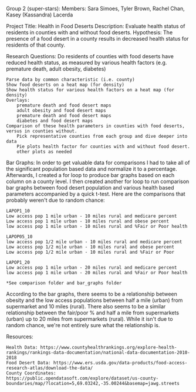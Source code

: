 

Group 2 (super-stars): Members: Sara Simoes, Tyler Brown, Rachel Chan, Kasey (Kassandra) Lacerda

Project Title: Health in Food Deserts Description: Evaluate health status of residents in counties with and without food deserts.
Hypothesis: The presence of a food desert in a county results in decreased health status for residents of that county.

Research Questions:
Do residents of counties with food deserts have reduced health status, as measured by various health factors (e.g. premature death, adult obesity, diabetes)

    Parse data by common characteristic (i.e. county)
    Show food deserts on a heat map (for density)
    Show health status for various health factors on a heat map (for density)
    Overlays:
        premature death and food desert maps
        adult obesity and food desert maps
        premature death and food desert maps
        diabetes and food desert maps
    Comparison of these health parameters in counties with food deserts, versus in counties without.
        Pick representative counties from each group and dive deeper into data
        Pie plots health factor for counties with and without food desert.
        other plots as needed

Bar Graphs:
In order to get valuable data for comparisons I had to take all of the significant population 
based data and normalize it to a percentage. Afterwards, I created a for loop to produce bar graphs based on
each column on a county level. 
I then created another for loop to run comparison bar graphs between food desert population and various health based
parameters accompanied by a quick t-test. Here are the comparisons that probably weren't due to random chance:
    
    LAPOP1_10
    Low access pop 1 mile urban - 10 miles rural and medicare percent
    Low access pop 1 mile urban - 10 miles rural and obese percent
    low access pop 1 mile urban - 10 miles rural and %Fair or Poor health
    
    LAPOP05_10
    low access pop 1/2 mile urban - 10 miles rural and medicare percent
    Low access pop 1/2 mile urban - 10 miles rural and obese percent
    Low access pop 1/2 mile urban - 10 miles rural and %Fair or Poor
    
    LAPOP1_20
    Low access pop 1 mile urban - 20 miles rural and medicare percent
    low access pop 1 mile urban - 20 miles rural and %Fair or Poor health
    
    *See comparison folder and bar_graphs folder

According to the bar graphs, there seems to be a relationship between obesity and the low access populations between
half a mile (urban) from supermarket and 10 miles (rural).
There also seems to be a similar relationship between the fair/poor % and half a mile from supermarkets (urban)
up to 20 miles from supermarkets (rural).
While it isn't due to random chance, we're not entirely sure what the relationship is.

Resources:

    Health Data: https://www.countyhealthrankings.org/explore-health-rankings/rankings-data-documentation/national-data-documentation-2010-2018
    Food Desert Data: https://www.ers.usda.gov/data-products/food-access-research-atlas/download-the-data/
    County Coordinates: https://public.opendatasoft.com/explore/dataset/us-county-boundaries/map/?location=5,69.03242,-35.00244&basemap=jawg.streets
